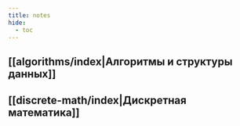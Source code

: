 ```yaml
---
title: notes
hide: 
  - toc
---
```


## [[algorithms/index|Алгоритмы и структуры данных]]
## [[discrete-math/index|Дискретная математика]]